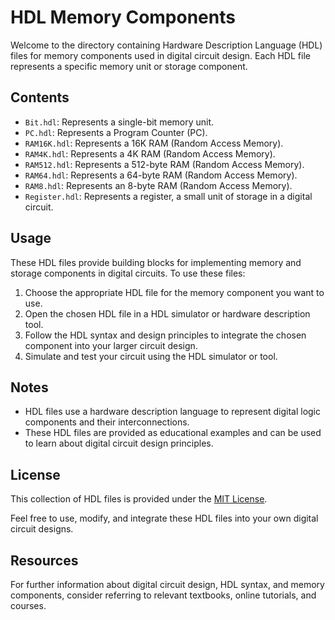 # HDL Memory Components

Welcome to the directory containing Hardware Description Language (HDL) files for memory components used in digital circuit design. Each HDL file represents a specific memory unit or storage component.

## Contents

- `Bit.hdl`: Represents a single-bit memory unit.
- `PC.hdl`: Represents a Program Counter (PC).
- `RAM16K.hdl`: Represents a 16K RAM (Random Access Memory).
- `RAM4K.hdl`: Represents a 4K RAM (Random Access Memory).
- `RAM512.hdl`: Represents a 512-byte RAM (Random Access Memory).
- `RAM64.hdl`: Represents a 64-byte RAM (Random Access Memory).
- `RAM8.hdl`: Represents an 8-byte RAM (Random Access Memory).
- `Register.hdl`: Represents a register, a small unit of storage in a digital circuit.

## Usage

These HDL files provide building blocks for implementing memory and storage components in digital circuits. To use these files:

1. Choose the appropriate HDL file for the memory component you want to use.
2. Open the chosen HDL file in a HDL simulator or hardware description tool.
3. Follow the HDL syntax and design principles to integrate the chosen component into your larger circuit design.
4. Simulate and test your circuit using the HDL simulator or tool.

## Notes

- HDL files use a hardware description language to represent digital logic components and their interconnections.
- These HDL files are provided as educational examples and can be used to learn about digital circuit design principles.

## License

This collection of HDL files is provided under the [MIT License](LICENSE).

Feel free to use, modify, and integrate these HDL files into your own digital circuit designs.

## Resources

For further information about digital circuit design, HDL syntax, and memory components, consider referring to relevant textbooks, online tutorials, and courses.
